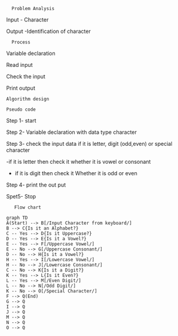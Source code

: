 
      Problem Analysis 

   Input - Character 

  Output -Identification of character 
     
      Process 

  Variable declaration 
  
  Read input 
  
  Check the input 
  
  Print output 
    
    Algorithm design 

    Pseudo code 

Step 1- start

Step 2- Variable declaration with data type character 

Step 3- check the input data if it is letter, digit (odd,even) or special character 
  
  -if it is letter then check it whether it is  vowel or consonant 
 
  - if  it is digit then check it Whether it is odd or even

Step 4- print the out put 

Spet5- Stop


       Flow chart 


```mermaid
graph TD
A(Start) --> B[/Input Character from keyboard/]
B --> C{Is it an Alphabet?}
C -- Yes --> D{Is it Uppercase?}
D -- Yes --> E{Is it a Vowel?}
E -- Yes --> F[/Uppercase Vowel/]
E -- No --> G[/Uppercase Consonant/]
D -- No --> H{Is it a Vowel?}
H -- Yes --> I[/Lowercase Vowel/]
H -- No --> J[/Lowercase Consonant/]
C -- No --> K{Is it a Digit?}
K -- Yes --> L{Is it Even?}
L -- Yes --> M[/Even Digit/]
L -- No --> N[/Odd Digit/]
K -- No --> O[/Special Character/]
F --> Q(End)
G --> Q
I --> Q
J --> Q
M --> Q
N --> Q
O --> Q
```
